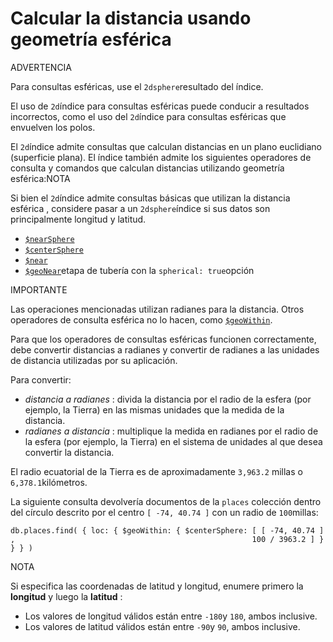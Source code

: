 # Calcular la distancia usando geometría esférica



ADVERTENCIA

Para consultas esféricas, use el `2dsphere`resultado del índice.

El uso de `2d`índice para consultas esféricas puede conducir a resultados incorrectos, como el uso del `2d`índice para consultas esféricas que envuelven los polos.

El `2d`índice admite consultas que calculan distancias en un plano euclidiano \(superficie plana\). El índice también admite los siguientes operadores de consulta y comandos que calculan distancias utilizando geometría esférica:NOTA

Si bien el `2d`índice admite consultas básicas que utilizan la distancia esférica , considere pasar a un `2dsphere`índice si sus datos son principalmente longitud y latitud.

* [`$nearSphere`](https://docs.mongodb.com/manual/reference/operator/query/nearSphere/#mongodb-query-op.-nearSphere)
* [`$centerSphere`](https://docs.mongodb.com/manual/reference/operator/query/centerSphere/#mongodb-query-op.-centerSphere)
* [`$near`](https://docs.mongodb.com/manual/reference/operator/query/near/#mongodb-query-op.-near)
* [`$geoNear`](https://docs.mongodb.com/manual/reference/operator/aggregation/geoNear/#mongodb-pipeline-pipe.-geoNear)etapa de tubería con la `spherical: true`opción

IMPORTANTE

Las operaciones mencionadas utilizan radianes para la distancia. Otros operadores de consulta esférica no lo hacen, como [`$geoWithin`](https://docs.mongodb.com/manual/reference/operator/query/geoWithin/#mongodb-query-op.-geoWithin).

Para que los operadores de consultas esféricas funcionen correctamente, debe convertir distancias a radianes y convertir de radianes a las unidades de distancia utilizadas por su aplicación.

Para convertir:

* _distancia a radianes_ : divida la distancia por el radio de la esfera \(por ejemplo, la Tierra\) en las mismas unidades que la medida de la distancia.
* _radianes a distancia_ : multiplique la medida en radianes por el radio de la esfera \(por ejemplo, la Tierra\) en el sistema de unidades al que desea convertir la distancia.

El radio ecuatorial de la Tierra es de aproximadamente `3,963.2` millas o `6,378.1`kilómetros.

La siguiente consulta devolvería documentos de la `places` colección dentro del círculo descrito por el centro `[ -74, 40.74 ]` con un radio de `100`millas:

```text
db.places.find( { loc: { $geoWithin: { $centerSphere: [ [ -74, 40.74 ] ,                                                     100 / 3963.2 ] } } } )
```

NOTA

Si especifica las coordenadas de latitud y longitud, enumere primero la **longitud** y luego la **latitud** :

* Los valores de longitud válidos están entre `-180`y `180`, ambos inclusive.
* Los valores de latitud válidos están entre `-90`y `90`, ambos inclusive.

